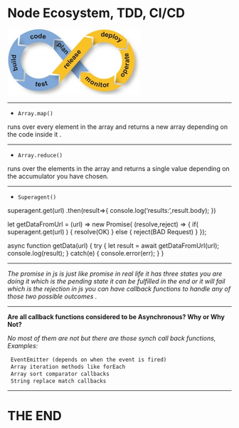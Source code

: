 # Node Ecosystem, TDD, CI/CD

![devops](imgs/devops.png)

---

- `Array.map()` 

runs over every element in the array and returns a new array depending on the code inside it .

---

- `Array.reduce()`

 runs over the elements in the array and returns a single value depending on the accumulator you have chosen.

---

- `Superagent()`

superagent.get(url)
.then(result=>{ console.log(‘results:‘,result.body); })

let getDataFromUrl = (url) => new Promise( (resolve,reject) => { if( superagent.get(url) ) { resolve(OK) } else { reject(BAD Request) } });


async function getData(url) { try { let result = await getDataFromUrl(url); console.log(result); } catch(e) { console.error(err); } }

---

*The promise in js is just like promise in real life it has three states you are doing it which is the pending state it can be fulfilled in the end or it will fail which is the rejection in js you can have callback functions to handle any of those two possible outcomes .*

---

**Are all callback functions considered to be Asynchronous? Why or Why Not?**

*No most of them are not but there are those synch call back functions, Examples:*

     EventEmitter (depends on when the event is fired)
     Array iteration methods like forEach
     Array sort comparator callbacks
     String replace match callbacks

---

# THE END